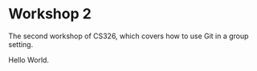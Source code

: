 # Workshop 2

The second workshop of CS326, which covers how to use Git in a group setting.

Hello World.
